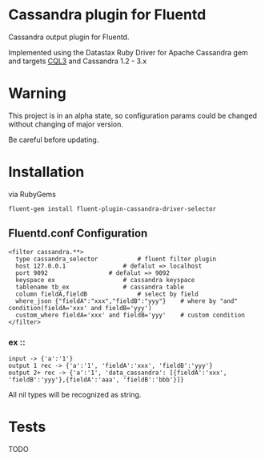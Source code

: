 # Cassandra plugin for Fluentd

Cassandra output plugin for Fluentd.

Implemented using the Datastax Ruby Driver for Apache Cassandra gem and targets [CQL3](https://docs.datastax.com/en/cql/3.3/)
and Cassandra 1.2 - 3.x

# Warning

This project is in an alpha state, so configuration params could be changed without changing of major version.

Be careful before updating.

# Installation

via RubyGems

    fluent-gem install fluent-plugin-cassandra-driver-selector

## Fluentd.conf Configuration
    <filter cassandra.**>
      type cassandra_selector			# fluent filter plugin
      host 127.0.0.1				# defalut => localhost
      port 9092					# defalut => 9092
      keyspace ex					# cassandra keyspace
      tablename tb_ex				# cassandra table
      column fieldA,fieldB				# select by field
	  where_json {"fieldA":"xxx","fieldB":"yyy"}	# where by "and" condition(fieldA='xxx' and fieldB='yyy')
	  custom_where fieldA='xxx' and fieldB='yyy'	# custom condition
    </filter>
    
### ex ::
    input -> {'a':'1'}
    output 1 rec -> {'a':'1', 'fieldA':'xxx', 'fieldB':'yyy'}
    output 2+ rec -> {'a':'1', 'data_cassandra': [{fieldA':'xxx', 'fieldB':'yyy'},{fieldA':'aaa', 'fieldB':'bbb'}]}
    
All nil types will be recognized as string.
    
# Tests

TODO
